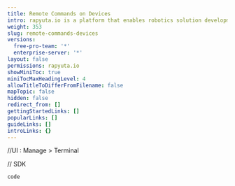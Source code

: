 ```yaml
---
title: Remote Commands on Devices
intro: rapyuta.io is a platform that enables robotics solution development by providing the necessary software infrastructure and facilitating the interaction between multiple stakeholders who contribute to the solution development.
weight: 353
slug: remote-commands-devices
versions:
  free-pro-team: '*'
  enterprise-server: '*'
layout: false
permissions: rapyuta.io
showMiniToc: true
miniTocMaxHeadingLevel: 4
allowTitleToDifferFromFilename: false
mapTopic: false
hidden: false
redirect_from: []
gettingStartedLinks: []
popularLinks: []
guideLinks: []
introLinks: {}
---
```

//UI : Manage > Terminal

// SDK

```
code
```

 

